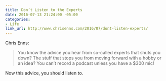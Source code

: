 ```yaml
---
title: Don’t Listen to the Experts
date: 2016-07-13 21:24:00 -05:00
categories:
- Life
link_url: http://www.chrisenns.com/2016/07/dont-listen-experts/
---
```


Chris Enns:

> You know the advice you hear from so-called experts that shuts you down? The stuff that stops you from moving forward with a hobby or an idea?  You can’t record a podcast unless you have a $300 mic!

Now this advice, you should listen to.
